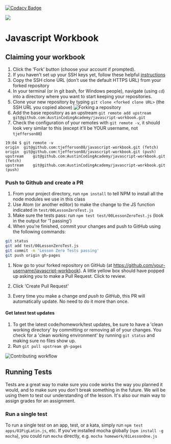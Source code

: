 [![Codacy Badge](https://api.codacy.com/project/badge/Grade/7569591264e941f2b366c2bb3c8ee595)](https://www.codacy.com/app/AustinCodingAcademy/javascript-workbook?utm_source=github.com&amp;utm_medium=referral&amp;utm_content=AustinCodingAcademy/javascript-workbook&amp;utm_campaign=Badge_Grade)

![](http://static1.squarespace.com/static/538f3fcde4b05c5fecc7a40e/t/538f48a4e4b00d94e8c253b3/1453396632576/?format=400w)

# Javascript Workbook

## Claiming your workbook
1. Click the 'Fork' button (choose your account if prompted).
1. If you haven't set up your SSH keys yet, follow these helpful [instructions](https://help.github.com/articles/generating-an-ssh-key/)
1. Copy the SSH clone URL (don't use the default HTTPS URL) from your forked repository
1. In your terminal (or in git bash, for Windows people), navigate (using `cd`) into a directory where you want to start keeping your repositories.
1. Clone your new repository by typing `git clone <forked clone URL>` (the SSH URL you copied above)
![Forking a repository](https://docs.google.com/drawings/d/1tYsLHaLo8JRdp0xC1EZrAo0o9Wvv4S5AD937cokVOBk/pub?w=960&h=720)
1. Add the base repository as an upstream `git remote add upstream git@github.com:AustinCodingAcademy/javascript-workbook.git`
1. Check the configuration of your remotes with `git remote -v`, it should look very similar to this (except it'll be YOUR username, not `tjefferson08`)
```
19:04 $ git remote -v
origin  git@github.com:tjefferson08/javascript-workbook.git (fetch)
origin  git@github.com:tjefferson08/javascript-workbook.git (push)
upstream    git@github.com:AustinCodingAcademy/javascript-workbook.git (fetch)
upstream    git@github.com:AustinCodingAcademy/javascript-workbook.git (push)
```

### Push to Github and create a PR
1. From your project directory, run `npm install` to tell NPM to install all the node modules we use in this class
1. Use Atom (or another editor) to make the change to the JS function indicated in `test/00LessonZeroTest.js`
1. Make sure the tests pass: run `npm test test/00LessonZeroTest.js` (look in the output for '1 passing')
1. When you're finished, commit your changes and push to GitHub using the following commands:

  ```bash
  git status
  git add test/00LessonZeroTest.js
  git commit -m 'Lesson Zero Tests passing'
  git push origin gh-pages
  ```
1. Now go to your forked repository on GitHub (at https://github.com/your-username/javascript-workbook). A little yellow box should have popped up asking you to make a Pull Request. Click to review.

1. Click 'Create Pull Request'

1. Every time you make a change *and push to GitHub*, this PR will automatically update. No need to do it more than once.

#### Get latest test updates
1. To get the latest code/homework/test updates, be sure to have a 'clean working directory' by committing or removing all of your changes. You check for a 'clean working environment' by running `git status` and making sure no files show up.
1. Run `git pull upstream gh-pages`

![Contributing workflow](https://docs.google.com/drawings/d/1WeKQxOHgPKfwjy_eKtlJO62Fu4XTCWFeqkAh1oIqICM/pub?w=960&h=720)

## Running Tests
Tests are a great way to make sure you code works the way you planned it would, and to make sure you don't break something in the future. We will be using them to test our understanding of the lesson. It's also our main way to assign grades for an assignment.


### Run a single test
To run a single test on an app, test, or a kata, simply run `npm test apps/01PigLatin.js`, etc. If you've installed mocha globally (`npm install -g mocha`), you could run `mocha` directly, e.g. `mocha homework/01LessonOne.js`
